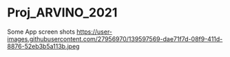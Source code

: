 # Proj_ARVINO_2021
Some App screen shots
https://user-images.githubusercontent.com/27956970/139597569-dae71f7d-08f9-411d-8876-52eb3b5a113b.jpeg

